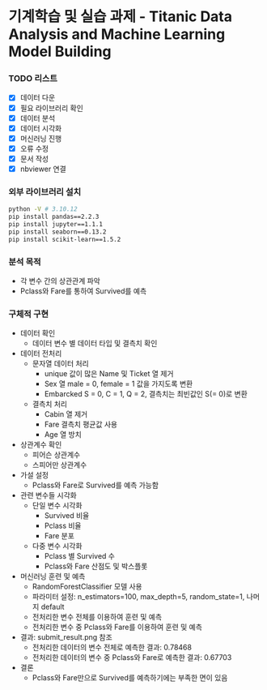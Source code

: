 # 기계학습 및 실습 과제 - Titanic Data Analysis and Machine Learning Model Building

### TODO 리스트
* [X] 데이터 다운
* [X] 필요 라이브러리 확인
* [X] 데이터 분석
* [X] 데이터 시각화
* [X] 머신러닝 진행
* [X] 오류 수정
* [X] 문서 작성
* [X] nbviewer 연결

### 외부 라이브러리 설치
```bash
python -V # 3.10.12
pip install pandas==2.2.3
pip install jupyter==1.1.1
pip install seaborn==0.13.2
pip install scikit-learn==1.5.2
```

### 분석 목적
- 각 변수 간의 상관관계 파악
- Pclass와 Fare를 통하여 Survived를 예측

### 구체적 구현
- 데이터 확인
    - 데이터 변수 별 데이터 타입 및 결측치 확인
- 데이터 전처리
    - 문자열 데이터 처리
        - unique 값이 많은 Name 및 Ticket 열 제거
        - Sex 열 male = 0, female = 1 값을 가지도록 변환
        - Embarcked S = 0, C = 1, Q = 2, 결측치는 최빈값인 S(= 0)로 변환
    - 결측치 처리
        - Cabin 열 제거
        - Fare 결측치 평균값 사용
        - Age 열 방치
- 상관계수 확인
    - 피어슨 상관계수
    - 스피어만 상관계수
- 가설 설정
    - Pclass와 Fare로 Survived를 예측 가능함
- 관련 변수들 시각화
    - 단일 변수 시각화
        - Survived 비율
        - Pclass 비율
        - Fare 분포
    - 다중 변수 시각화
        - Pclass 별 Survived 수
        - Pclass와 Fare 산점도 및 박스플롯
- 머신러닝 훈련 및 예측
    - RandomForestClassifier 모델 사용
    - 파라미터 설정: n_estimators=100, max_depth=5, random_state=1, 나머지 default
    - 전처리한 변수 전체를 이용하여 훈련 및 예측
    - 전처리한 변수 중 Pclass와 Fare를 이용하여 훈련 및 예측
- 결과: submit_result.png 참조
    - 전처리한 데이터의 변수 전체로 예측한 결과: 0.78468
    - 전처리한 데이터의 변수 중 Pclass와 Fare로 예측한 결과: 0.67703
- 결론
    - Pclass와 Fare만으로 Survived를 예측하기에는 부족한 면이 있음